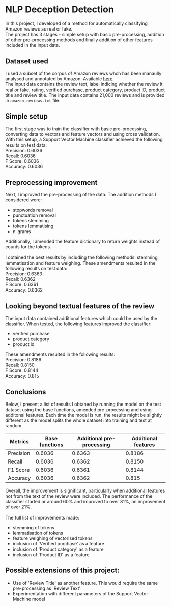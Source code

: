 # NLP Deception Detection
In this project, I developed of a method for automatically classifying Amazon reviews as real or fake.<br> The project has 3 stages - simple setup with basic pre-processing, addition of other pre-processing methods and finally addition of other features included in the input data.

## Dataset used
I used a subset of the corpus of Amazon reviews whch has been manaully analysed and annotated by Amazon. Available [here](https://s3.amazonaws.com/amazon-reviews-pds/readme.html).<br>
The input data contains the review text, label indicing whether the review it real or fake, rating, verified purchase, product category, product ID, product title and review title. The input data contains 21,000 reviews and is provided in `amazon_reviews.txt` file.

## Simple setup
The first stage was to train the classifier with basic pre-processing, converting data to vectors and feature vectors and using cross validation. With this setup, a Support Vector Machine classifier achieved the following results on test data:<br>
Precision: 0.6036<br>
Recall: 0.6036<br>
F Score: 0.6036<br>
Accuracy: 0.6036<br>

## Preprocessing improvement
Next, I improved the pre-processing of the data. The addition methods I considered were:
- stopwords removal
- punctuation removal
- tokens stemming
- tokens lemmatising
- n-grams


Additionally, I amended the feature dictionary to return weights instead of counts for the tokens.<br>
<br>
I obtained the best results by including the following methods: stemming, lemmatisation and feature weighing.
These amendments resulted in the following results on test data:<br>
Precision: 0.6363<br>
Recall: 0.6362<br>
F Score: 0.6361<br>
Accuracy: 0.6362<br>

## Looking beyond textual features of the review
The input data contained additional features which could be used by the classifier. When tested, the following features improved the classifier: <br>
- verified purchase
- product category
- product id

These amendments resulted in the following results:<br>
Precision: 0.8186<br>
Recall: 0.8150<br>
F Score: 0.8144<br>
Accuracy: 0.815<br>

## Conclusions
Below, I present a list of results I obtaned by running the model on the test dataset using the base functions, amended pre-processing and using additonal features. Each time the model is run, the results might be slightly different as the model splits the whole dataset into training and test at random.

| Metrics | Base functions | Additional pre-processing | Additional features |
| --- | --- | --- | --- |
| Precision | 0.6036 | 0.6363 | 0.8186 |
| Recall | 0.6036 | 0.6362 | 0.8150 |
| F1 Score | 0.6036 | 0.6361 | 0.8144 |
| Accuracy | 0.6036 | 0.6362 | 0.815 |

Overall, the improvement is significant, particularly when additional features not from the text of the review were included. The performance of the classifier started ar around 60% and improved to over 81%, an improvement of over 21%.<br>
<br>
The full list of improvements made:
- stemming of tokens
- lemmatisation of tokens
- feature weighing of vectorised tokens
- inclusion of 'Verified purchase' as a feature
- inclusion of 'Product category' as a feature
- inclusion of 'Product ID' as a feature

## Possible extensions of this project:
- Use of 'Review Title' as another feature. This would require the same pre-processing as 'Review Text'
- Experimentation with different parameters of the Support Vector Machine model

